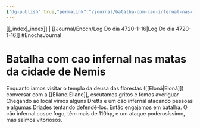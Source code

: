 ```yaml
---
{"dg-publish":true,"permalink":"/journal/batalha-com-cao-infernal-nas-matas-da-cidade-de-nemis/","dgHomeLink":true,"dgPassFrontmatter":false}
---
```


[[_index|_index]] | [[Journal/Enoch/Log Do dia 4720-1-16|Log Do dia 4720-1-16]]
#EnochsJournal 

# Batalha com cao infernal nas matas da cidade de Nemis
Enquanto iamos visitar o templo da deusa das florestas ([[Eloná|Eloná]]) conversar com a [[Eliane|Eliane]], escutamos gritos e fomos averiguar
Chegando ao local vimos alguns Dretts e um cão infernal atacando pessoas e algumas Driades tentando defendê-los. Então engajamos em batalha.
O cão infernal cospe fogo, têm mais de 110hp, e um ataque poderosíssimo, mas saímos vitoriosos.